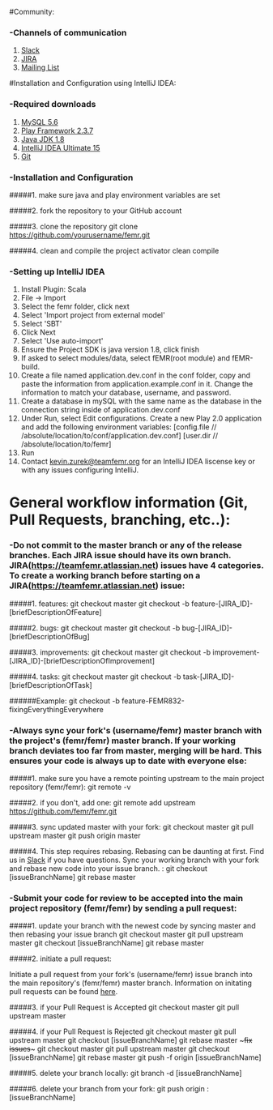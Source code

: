 #Community:

### -Channels of communication
1. [Slack](http://teamfemr.org/slack.html)
2. [JIRA](https://teamfemr.atlassian.net)
3. [Mailing List](https://groups.google.com/forum/#!forum/team-femr)

#Installation and Configuration using IntelliJ IDEA:

### -Required downloads
1. [MySQL 5.6](http://www.mysql.com/)
2. [Play Framework 2.3.7](http://downloads.typesafe.com/typesafe-activator/1.2.10/typesafe-activator-1.2.10.zip)
3. [Java JDK 1.8](http://www.oracle.com/technetwork/java/javase/downloads/jdk8-downloads-2133151.html)
4. [IntelliJ IDEA Ultimate 15](http://www.jetbrains.com/idea/)
5. [Git](http://git-scm.com/)

### -Installation and Configuration
#####1. make sure java and play environment variables are set

#####2. fork the repository to your GitHub account

#####3. clone the repository
    git clone https://github.com/yourusername/femr.git

#####4. clean and compile the project
    activator clean compile

### -Setting up IntelliJ IDEA
1. Install Plugin: Scala
2. File -> Import
3. Select the femr folder, click next
4. Select 'Import project from external model'
5. Select 'SBT'
6. Click Next
7. Select 'Use auto-import'
8. Ensure the Project SDK is java version 1.8, click finish
9. If asked to select modules/data, select fEMR(root module) and fEMR-build.
10. Create a file named application.dev.conf in the conf folder, copy and paste the information from application.example.conf in it. Change the information to match your database, username, and password.
11. Create a database in mySQL with the same name as the database in the connection string inside of application.dev.conf
12. Under Run, select Edit configurations. Create a new Play 2.0 application and add the following environment variables:
     [config.file // /absolute/location/to/conf/application.dev.conf]
     [user.dir // /absolute/location/to/femr]
13. Run
14. Contact kevin.zurek@teamfemr.org for an IntelliJ IDEA liscense key or with any issues configuring IntelliJ.


# General workflow information (Git, Pull Requests, branching, etc..):

### -Do not commit to the master branch or any of the release branches. Each JIRA issue should have its own branch. JIRA(https://teamfemr.atlassian.net) issues have 4 categories. To create a working branch before starting on a JIRA(https://teamfemr.atlassian.net) issue:

#####1. features:
    git checkout master
    git checkout -b feature-[JIRA_ID]-[briefDescriptionOfFeature]

#####2. bugs:
    git checkout master
    git checkout -b bug-[JIRA_ID]-[briefDescriptionOfBug]

#####3. improvements:
    git checkout master
    git checkout -b improvement-[JIRA_ID]-[briefDescriptionOfImprovement]

#####4. tasks:
    git checkout master
    git checkout -b task-[JIRA_ID]-[briefDescriptionOfTask]

######Example: git checkout -b feature-FEMR832-fixingEverythingEverywhere

### -Always sync your fork's (username/femr) master branch with the project's (femr/femr) master branch. If your working branch deviates too far from master, merging will be hard. This ensures your code is always up to date with everyone else:

#####1. make sure you have a remote pointing upstream to the main project repository (femr/femr):
    git remote -v

#####2. if you don't, add one:
    git remote add upstream https://github.com/femr/femr.git

#####3. sync updated master with your fork:
    git checkout master
    git pull upstream master
    git push origin master

#####4. This step requires rebasing. Rebasing can be daunting at first. Find us in [Slack](http://teamfemr.org/slack.html) if you have questions. Sync your working branch with your fork and rebase new code into your issue branch. :
	git checkout [issueBranchName]
	git rebase master


### -Submit your code for review to be accepted into the main project repository (femr/femr) by sending a pull request:

#####1. update your branch with the newest code by syncing master and then rebasing your issue branch
    git checkout master
    git pull upstream master
    git checkout [issueBranchName]
    git rebase master

#####2. initiate a pull request:

Initiate a pull request from your fork's (username/femr) issue branch into the main repository's (femr/femr) master branch. Information on initating pull requests can be found [here](https://help.github.com/articles/using-pull-requests).

#####3. if your Pull Request is Accepted
	git checkout master
	git pull upstream master

#####4. if your Pull Request is Rejected
    git checkout master
    git pull upstream master
    git checkout [issueBranchName]
    git rebase master
    ~~~fix issues~~~
    git checkout master
    git pull upstream master
    git checkout [issueBranchName]
    git rebase master
    git push -f origin [issueBranchName]

#####5. delete your branch locally:
    git branch -d [issueBranchName]

#####6. delete your branch from your fork:
	git push origin :[issueBranchName]
